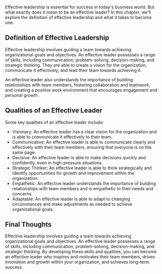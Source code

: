 
Effective leadership is essential for success in today's business world. But what exactly does it mean to be an effective leader? In this chapter, we'll explore the definition of effective leadership and what it takes to become one.

Definition of Effective Leadership
----------------------------------

Effective leadership involves guiding a team towards achieving organizational goals and objectives. An effective leader possesses a range of skills, including communication, problem-solving, decision-making, and strategic thinking. They are able to create a vision for the organization, communicate it effectively, and lead their team towards achieving it.

An effective leader also understands the importance of building relationships with team members, fostering collaboration and teamwork, and creating a positive work environment that encourages engagement and personal growth.

Qualities of an Effective Leader
--------------------------------

Some key qualities of an effective leader include:

* Visionary: An effective leader has a clear vision for the organization and is able to communicate it effectively to their team.
* Communicative: An effective leader is able to communicate clearly and effectively with their team members, ensuring that everyone is on the same page.
* Decisive: An effective leader is able to make decisions quickly and confidently, even in high-pressure situations.
* Strategic Thinker: An effective leader is able to think strategically and identify opportunities for growth and improvement within the organization.
* Empathetic: An effective leader understands the importance of building relationships with team members and is empathetic to their needs and concerns.
* Adaptable: An effective leader is able to adapt to changing circumstances and make adjustments as needed to achieve organizational goals.

Final Thoughts
--------------

Effective leadership involves guiding a team towards achieving organizational goals and objectives. An effective leader possesses a range of skills, including communication, problem-solving, decision-making, and strategic thinking. By developing these skills and qualities, you can become an effective leader who inspires and motivates their team members, drives innovation and growth within your organization, and achieves long-term success.
